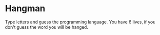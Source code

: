 # Hangman
Type letters and guess the programming language. You have 6 lives, if you don't guess the word you will be hanged.

